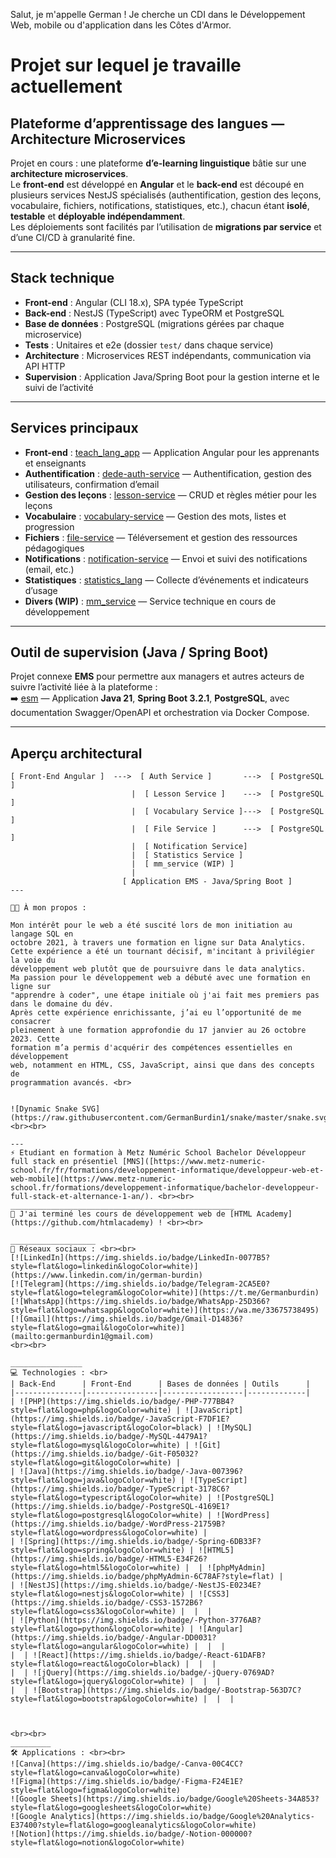Salut, je m'appelle German ! Je cherche un CDI dans le Développement Web, mobile ou d'application dans les Côtes d'Armor.

# Projet sur lequel je travaille actuellement

## Plateforme d’apprentissage des langues — Architecture Microservices

Projet en cours : une plateforme **d’e-learning linguistique** bâtie sur une **architecture microservices**.  
Le **front-end** est développé en **Angular** et le **back-end** est découpé en plusieurs services NestJS spécialisés (authentification, gestion des leçons, vocabulaire, fichiers, notifications, statistiques, etc.), chacun étant **isolé**, **testable** et **déployable indépendamment**.  
Les déploiements sont facilités par l’utilisation de **migrations par service** et d’une CI/CD à granularité fine.

---

## Stack technique

- **Front-end** : Angular (CLI 18.x), SPA typée TypeScript  
- **Back-end** : NestJS (TypeScript) avec TypeORM et PostgreSQL  
- **Base de données** : PostgreSQL (migrations gérées par chaque microservice)  
- **Tests** : Unitaires et e2e (dossier `test/` dans chaque service)  
- **Architecture** : Microservices REST indépendants, communication via API HTTP  
- **Supervision** : Application Java/Spring Boot pour la gestion interne et le suivi de l’activité

---

## Services principaux

- **Front-end** : [teach_lang_app](https://github.com/GermanBurdin1/teach_lang_app) — Application Angular pour les apprenants et enseignants  
- **Authentification** : [dede-auth-service](https://github.com/GermanBurdin1/dede-auth-service) — Authentification, gestion des utilisateurs, confirmation d’email  
- **Gestion des leçons** : [lesson-service](https://github.com/GermanBurdin1/lesson-service) — CRUD et règles métier pour les leçons  
- **Vocabulaire** : [vocabulary-service](https://github.com/GermanBurdin1/vocabulary-service) — Gestion des mots, listes et progression  
- **Fichiers** : [file-service](https://github.com/GermanBurdin1/file-service) — Téléversement et gestion des ressources pédagogiques  
- **Notifications** : [notification-service](https://github.com/GermanBurdin1/notification-service) — Envoi et suivi des notifications (email, etc.)  
- **Statistiques** : [statistics_lang](https://github.com/GermanBurdin1/statistics_lang) — Collecte d’événements et indicateurs d’usage  
- **Divers (WIP)** : [mm_service](https://github.com/GermanBurdin1/mm_service) — Service technique en cours de développement

---

## Outil de supervision (Java / Spring Boot)

Projet connexe **EMS** pour permettre aux managers et autres acteurs de suivre l’activité liée à la plateforme :  
➡️ [esm](https://github.com/GermanBurdin1/esm) — Application **Java 21**, **Spring Boot 3.2.1**, **PostgreSQL**, avec documentation Swagger/OpenAPI et orchestration via Docker Compose.

---

## Aperçu architectural

```plaintext
[ Front-End Angular ]  --->  [ Auth Service ]       --->  [ PostgreSQL ]
                           |  [ Lesson Service ]    --->  [ PostgreSQL ]
                           |  [ Vocabulary Service ]--->  [ PostgreSQL ]
                           |  [ File Service ]      --->  [ PostgreSQL ]
                           |  [ Notification Service]
                           |  [ Statistics Service ]
                           |  [ mm_service (WIP) ]
                           |
                         [ Application EMS - Java/Spring Boot ]
---

👨‍💻 À mon propos :

Mon intérêt pour le web a été suscité lors de mon initiation au langage SQL en
octobre 2021, à travers une formation en ligne sur Data Analytics. 
Cette expérience a été un tournant décisif, m'incitant à privilégier la voie du
développement web plutôt que de poursuivre dans le data analytics.
Ma passion pour le développement web a débuté avec une formation en ligne sur
"apprendre à coder", une étape initiale où j'ai fait mes premiers pas dans le domaine du dév.
Après cette expérience enrichissante, j’ai eu l’opportunité de me consacrer
pleinement à une formation approfondie du 17 janvier au 26 octobre 2023. Cette
formation m’a permis d'acquérir des compétences essentielles en développement
web, notamment en HTML, CSS, JavaScript, ainsi que dans des concepts de
programmation avancés. <br>


![Dynamic Snake SVG](https://raw.githubusercontent.com/GermanBurdin1/snake/master/snake.svg) <br><br>

---
⚡ Etudiant en formation à Metz Numéric School Bachelor Développeur full stack en présentiel [MNS]([https://www.metz-numeric-school.fr/fr/formations/developpement-informatique/developpeur-web-et-web-mobile](https://www.metz-numeric-school.fr/formations/developpement-informatique/bachelor-developpeur-full-stack-et-alternance-1-an/). <br><br>
__________________________________________________
🌱 J'ai terminé les cours de développement web de [HTML Academy](https://github.com/htmlacademy) ! <br><br>

___________________
🤝 Réseaux sociaux : <br><br>
[![LinkedIn](https://img.shields.io/badge/LinkedIn-0077B5?style=flat&logo=linkedin&logoColor=white)](https://www.linkedin.com/in/german-burdin) 
[![Telegram](https://img.shields.io/badge/Telegram-2CA5E0?style=flat&logo=telegram&logoColor=white)](https://t.me/Germanburdin)
[![WhatsApp](https://img.shields.io/badge/WhatsApp-25D366?style=flat&logo=whatsapp&logoColor=white)](https://wa.me/33675738495) 
[![Gmail](https://img.shields.io/badge/Gmail-D14836?style=flat&logo=gmail&logoColor=white)](mailto:germanburdin1@gmail.com) 
<br><br>

________________
💻 Technologies : <br> 
| Back-End      | Front-End      | Bases de données | Outils      |
|---------------|----------------|------------------|-------------|
| ![PHP](https://img.shields.io/badge/-PHP-777BB4?style=flat&logo=php&logoColor=white) | ![JavaScript](https://img.shields.io/badge/-JavaScript-F7DF1E?style=flat&logo=javascript&logoColor=black) | ![MySQL](https://img.shields.io/badge/-MySQL-4479A1?style=flat&logo=mysql&logoColor=white) | ![Git](https://img.shields.io/badge/-Git-F05032?style=flat&logo=git&logoColor=white) |
| ![Java](https://img.shields.io/badge/-Java-007396?style=flat&logo=java&logoColor=white) | ![TypeScript](https://img.shields.io/badge/-TypeScript-3178C6?style=flat&logo=typescript&logoColor=white) | ![PostgreSQL](https://img.shields.io/badge/-PostgreSQL-4169E1?style=flat&logo=postgresql&logoColor=white) | ![WordPress](https://img.shields.io/badge/-WordPress-21759B?style=flat&logo=wordpress&logoColor=white) |
| ![Spring](https://img.shields.io/badge/-Spring-6DB33F?style=flat&logo=spring&logoColor=white) | ![HTML5](https://img.shields.io/badge/-HTML5-E34F26?style=flat&logo=html5&logoColor=white) |  | ![phpMyAdmin](https://img.shields.io/badge/phpMyAdmin-6C78AF?style=flat) |
| ![NestJS](https://img.shields.io/badge/-NestJS-E0234E?style=flat&logo=nestjs&logoColor=white) | ![CSS3](https://img.shields.io/badge/-CSS3-1572B6?style=flat&logo=css3&logoColor=white) |  |  |
| ![Python](https://img.shields.io/badge/-Python-3776AB?style=flat&logo=python&logoColor=white) | ![Angular](https://img.shields.io/badge/-Angular-DD0031?style=flat&logo=angular&logoColor=white) |  |  |
|  | ![React](https://img.shields.io/badge/-React-61DAFB?style=flat&logo=react&logoColor=black) |  |  |
|  | ![jQuery](https://img.shields.io/badge/-jQuery-0769AD?style=flat&logo=jquery&logoColor=white) |  |  |
|  | ![Bootstrap](https://img.shields.io/badge/-Bootstrap-563D7C?style=flat&logo=bootstrap&logoColor=white) |  |  |



<br><br>
_________
🛠 Applications : <br><br>
![Canva](https://img.shields.io/badge/-Canva-00C4CC?style=flat&logo=canva&logoColor=white)
![Figma](https://img.shields.io/badge/-Figma-F24E1E?style=flat&logo=figma&logoColor=white)
![Google Sheets](https://img.shields.io/badge/Google%20Sheets-34A853?style=flat&logo=googlesheets&logoColor=white)
![Google Analytics](https://img.shields.io/badge/Google%20Analytics-E37400?style=flat&logo=googleanalytics&logoColor=white)
![Notion](https://img.shields.io/badge/-Notion-000000?style=flat&logo=notion&logoColor=white)


